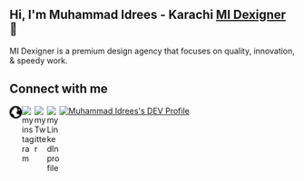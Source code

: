 ## Hi, I'm Muhammad Idrees - Karachi [MI Dexigner][website] 👋

[website]: https://midexigner.com
[blog]: https://productioncoder.com
[twitter]: https://www.twitter.com/midexigner
[instagram]: https://www.instagram.com/midexigner/
[linkedin]: https://www.linkedin.com/in/midexigner/
[stackoverflow]: https://stackoverflow.com/users/2328833/productioncoder

MI Dexigner is a premium design agency that focuses on quality, innovation, & speedy work.
## Connect with me
[<img align="left" alt="my website: midexigner.com" width="22px" src="https://raw.githubusercontent.com/iconic/open-iconic/master/svg/globe.svg" />][website]
[<img align="left" alt="my instagram" width="22px" src="https://cdn.jsdelivr.net/npm/simple-icons@v3/icons/instagram.svg" />][instagram]
[<img align="left" alt="my Twitter" width="22px" src="https://cdn.jsdelivr.net/npm/simple-icons@v3/icons/twitter.svg" />][twitter]
[<img align="left" alt="my LinkedIn profile" width="22px" src="https://cdn.jsdelivr.net/npm/simple-icons@v3/icons/linkedin.svg" />][linkedin]
[![Muhammad Idrees's DEV Profile](https://d2fltix0v2e0sb.cloudfront.net/dev-badge.svg)](https://dev.to/midexigner)
<!--
**mi-dexigner/mi-dexigner** is a ✨ _special_ ✨ repository because its `README.md` (this file) appears on your GitHub profile.

Here are some ideas to get you started:

- 🔭 I’m currently working on ...
- 🌱 I’m currently learning ...
- 👯 I’m looking to collaborate on ...
- 🤔 I’m looking for help with ...
- 💬 Ask me about ...
- 📫 How to reach me: ...
- 😄 Pronouns: ...
- ⚡ Fun fact: ...
-->
